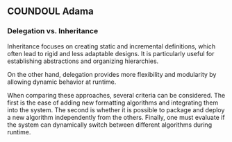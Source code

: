## COUNDOUL Adama

### Delegation vs. Inheritance

Inheritance focuses on creating static and incremental definitions, which often lead to rigid and less adaptable designs. It is particularly useful for establishing abstractions and organizing hierarchies.

On the other hand, delegation provides more flexibility and modularity by allowing dynamic behavior at runtime.

When comparing these approaches, several criteria can be considered. The first is the ease of adding new formatting algorithms and integrating them into the system. The second is whether it is possible to package and deploy a new algorithm independently from the others. Finally, one must evaluate if the system can dynamically switch between different algorithms during runtime.
